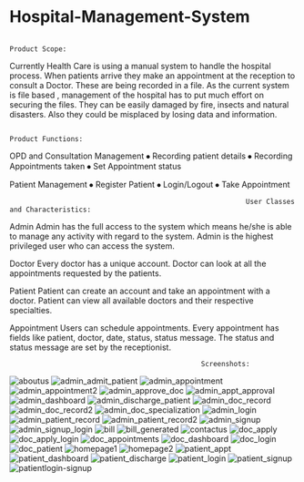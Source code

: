 # Hospital-Management-System


                                                                      Product Scope:
Currently Health Care is using a manual system to handle the hospital process. When patients arrive they make an appointment at the reception to consult a Doctor.
These are being recorded in a file. As the current system is file based , management of the hospital has to put much effort on securing the files. 
They can be easily damaged by fire, insects and natural disasters. Also they could be misplaced by losing data and information. 

                                                                    Product Functions:

OPD and Consultation Management
⦁	Recording patient details
⦁	Recording Appointments taken
⦁	Set Appointment status

Patient Management
⦁	Register Patient
⦁	Login/Logout
⦁	Take Appointment

                                                              User Classes and Characteristics:

Admin
Admin has the full access to the system which means he/she is able to manage any activity with regard to the system. Admin is the highest privileged user who can access the system.

Doctor
Every doctor has a unique account. Doctor can look at all the appointments requested by the patients.

Patient
Patient can create an account and take an appointment with a doctor. Patient can view all available doctors and their respective specialties.

Appointment
Users can schedule appointments. Every appointment has fields like patient, doctor, date, status, status message. The status and status message are set by the receptionist.

                                                   Screenshots:
                                                   
![aboutus](https://user-images.githubusercontent.com/33069451/126063399-4013576c-336a-418e-9ff6-6dc81cffafc4.png)
![admin_admit_patient](https://user-images.githubusercontent.com/33069451/126063402-8bf50fe1-d8d1-4ab0-b7a4-3d5bf1417966.png)
![admin_appointment](https://user-images.githubusercontent.com/33069451/126063405-42098bdf-91e0-456b-b77e-6ae173ffc27f.png)
![admin_appointment2](https://user-images.githubusercontent.com/33069451/126063410-8d3dcfd6-60c9-4dd1-a23a-caeed5cca88d.png)
![admin_approve_doc](https://user-images.githubusercontent.com/33069451/126063417-c37dfbe9-28ea-44e1-94ad-a5c6945253e9.png)
![admin_appt_approval](https://user-images.githubusercontent.com/33069451/126063419-3e8c0244-b657-4e04-a793-5e2bda13d8f4.png)
![admin_dashboard](https://user-images.githubusercontent.com/33069451/126063422-a9f1ca09-1eb3-4406-ac58-682512cd1b1c.png)
![admin_discharge_patient](https://user-images.githubusercontent.com/33069451/126063423-5076c875-5b09-466a-a262-a165cfbc6a17.png)
![admin_doc_record](https://user-images.githubusercontent.com/33069451/126063425-8ddc2d6e-a6bd-4c35-a27d-550f08e4230f.png)
![admin_doc_record2](https://user-images.githubusercontent.com/33069451/126063428-9faee386-6dd0-48ab-b69f-fdab1d80bd95.png)
![admin_doc_specialization](https://user-images.githubusercontent.com/33069451/126063431-30ff2090-3f84-4f33-98ba-055ddb3aeef5.png)
![admin_login](https://user-images.githubusercontent.com/33069451/126063434-6991418c-da63-476b-8f24-95cbb55d81b7.png)
![admin_patient_record](https://user-images.githubusercontent.com/33069451/126063436-0460385e-495c-4ab3-9280-1e0850f409b3.png)
![admin_patient_record2](https://user-images.githubusercontent.com/33069451/126063437-1f6a35d4-69f7-48be-a753-10ccbd8d205d.png)
![admin_signup](https://user-images.githubusercontent.com/33069451/126063439-15916082-8a70-42d2-877a-eb01d6eceff0.png)
![admin_signup_login](https://user-images.githubusercontent.com/33069451/126063440-e2f67769-ab5d-4846-b3f5-84b34c90ed4f.png)
![bill](https://user-images.githubusercontent.com/33069451/126063441-de745e2b-e512-4aea-ac40-4d6a2551570e.png)
![bill_generated](https://user-images.githubusercontent.com/33069451/126063442-3103db67-b978-48cf-bd2d-ba13778fdf1c.png)
![contactus](https://user-images.githubusercontent.com/33069451/126063446-0b59a844-63af-4a54-bb62-7669a9ff6cba.png)
![doc_apply](https://user-images.githubusercontent.com/33069451/126063448-058fee29-e586-4a7b-a9bc-4c72469188ea.png)
![doc_apply_login](https://user-images.githubusercontent.com/33069451/126063451-eb330e3a-916b-459d-8010-0b6008e785a3.png)
![doc_appointments](https://user-images.githubusercontent.com/33069451/126063452-c0de8cc0-370b-4048-ac62-f0f7b57b511c.png)
![doc_dashboard](https://user-images.githubusercontent.com/33069451/126063453-435eb7e2-e1a8-4711-9442-2b815a25dc17.png)
![doc_login](https://user-images.githubusercontent.com/33069451/126063454-dfefdb6b-f28d-4f6b-97a7-068366d50493.png)
![doc_patient](https://user-images.githubusercontent.com/33069451/126063455-17be0483-abbd-4dfb-9571-2d74c563a106.png)
![homepage1](https://user-images.githubusercontent.com/33069451/126063458-e75cf3cd-5d32-4793-aa54-8a092aba13c7.png)
![homepage2](https://user-images.githubusercontent.com/33069451/126063460-75d25494-ede5-437c-8538-5d5e249238cf.png)
![patient_appt](https://user-images.githubusercontent.com/33069451/126063461-bf693f25-58ae-46e7-9f1d-4a0fbe614a8f.png)
![patient_dashboard](https://user-images.githubusercontent.com/33069451/126063463-c3c169ea-7d16-4492-96c6-dbe4e83434dd.png)
![patient_discharge](https://user-images.githubusercontent.com/33069451/126063464-8dea0fc2-2d14-443e-b89b-a10617152a21.png)
![patient_login](https://user-images.githubusercontent.com/33069451/126063465-d60f10a8-1fc2-45dc-b5c5-303b2e6cf597.png)
![patient_signup](https://user-images.githubusercontent.com/33069451/126063466-7e55c210-0fbb-4157-a358-0312dbea6136.png)
![patientlogin-signup](https://user-images.githubusercontent.com/33069451/126063467-e47a953b-4982-4285-a2f2-258176347229.png)

